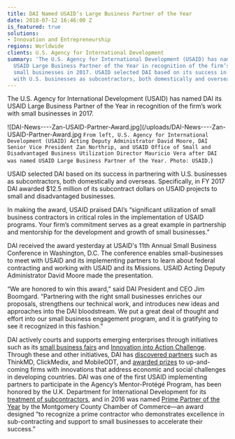 ```yaml
---
title: DAI Named USAID’s Large Business Partner of the Year
date: 2018-07-12 16:46:00 Z
is_featured: true
solutions:
- Innovation and Entrepreneurship
regions: Worldwide
clients: U.S. Agency for International Development
summary: 'The U.S. Agency for International Development (USAID) has named DAI its
  USAID Large Business Partner of the Year in recognition of the firm’s work with
  small businesses in 2017. USAID selected DAI based on its success in partnering
  with U.S. businesses as subcontractors, both domestically and overseas. '
---
```


The U.S. Agency for International Development (USAID) has named DAI its USAID Large Business Partner of the Year in recognition of the firm’s work with small businesses in 2017.

![DAI-News----Zan-USAID-Partner-Award.jpg](/uploads/DAI-News----Zan-USAID-Partner-Award.jpg `From left, U.S. Agency for International Development (USAID) Acting Deputy Administrator David Moore, DAI Senior Vice President Zan Northrip, and USAID Office of Small and Disadvantaged Business Utilization Director Mauricio Vera after DAI was named USAID Large Business Partner of the Year. Photo: USAID.`)

<!--more-->

USAID selected DAI based on its success in partnering with U.S. businesses as subcontractors, both domestically and overseas. Specifically, in FY 2017 DAI awarded $12.5 million of its subcontract dollars on USAID projects to small and disadvantaged businesses.

In making the award, USAID praised DAI’s “significant utilization of small business contractors in critical roles in the implementation of USAID programs. Your firm’s commitment serves as a great example in partnership and mentorship for the development and growth of small businesses.” 

DAI received the award yesterday at USAID's 11th Annual Small Business Conference in Washington, D.C. The conference enables small-businesses to meet with USAID and its implementing partners to learn about federal contracting and working with USAID and its Missions. USAID Acting Deputy Administrator David Moore made the presentation.

“We are honored to win this award,” said DAI President and CEO Jim Boomgard. “Partnering with the right small businesses enriches our proposals, strengthens our technical work, and introduces new ideas and approaches into the DAI bloodstream. We put a great deal of thought and effort into our small business engagement program, and it is gratifying to see it recognized in this fashion.”

DAI actively courts and supports emerging enterprises through initiatives such as its [small business fairs](https://www.dai.com/news/dai-hosts-second-annual-small-business-fair) and [Innovation into Action Challenge](https://www.dai.com/news/innovation-action-challenge-winners-begin-implement-their-solutions-field). Through these and other initiatives, DAI has [discovered partners](https://www.dai.com/news/dai-invests-in-thinkmds-clinical-assessment-technology) such as ThinkMD, ClickMedix, and MobileODT, and [awarded prizes](https://www.dai.com/news/innovation-action-challenge-winners-chosen) to up-and-coming firms with innovations that address economic and social challenges in developing countries. DAI was one of the first USAID implementing partners to participate in the Agency’s Mentor-Protégé Program, has been honored by the U.K. Department for International Development for its [treatment of subcontractors](https://www.dai.com/news/dai-and-partner-imc-honoured-outstanding-relationship-subcontractors), and in 2016 was named [Prime Partner of the Year](https://www.dai.com/news/dai-named-prime-partner-year-2016) by the Montgomery County Chamber of Commerce—an award designed “to recognize a prime contractor who demonstrates excellence in sub-contracting and support to small businesses to accelerate their success.”